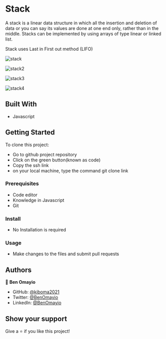 # Stack
A stack is a linear data structure in which all the insertion and deletion of data or you can say its values are done at one end only, rather than in the middle. Stacks can be implemented by using arrays of type linear or linked list.

Stack uses Last in First out method (LIFO)

![stack](https://user-images.githubusercontent.com/93031593/170769051-f780411c-4da9-4f55-8e00-e07293370255.jpeg)

![stack2](https://user-images.githubusercontent.com/93031593/170769357-c803a1e0-e11f-4670-86e5-2ab9b2e8e1f6.png)

![stack3](https://user-images.githubusercontent.com/93031593/170769533-d75bed18-2b0b-4ff2-a38b-64436cc78fa5.png)


![stack4](https://www.youtube.com/watch?v=yne_Wsa1DCM)


## Built With

- Javascript

## Getting Started

To clone this project:
- Go to github project repository
- Click on the green button(known as code)
- Copy the ssh link
- on your local machine, type the command git clone link

### Prerequisites
- Code editor
- Knowledge in Javascript
- Git

### Install
- No Installation is required

### Usage
- Make changes to the files and submit pull requests

## Authors

👤 **Ben Omayio**

- GitHub: [@kiboma2021](https://github.com/kiboma2021)
- Twitter: [@BenOmayio](https://twitter.com/omayiobenj)
- LinkedIn: [@BenOmayio](https://www.linkedin.com/in/ben-omayio-74622469/)

## Show your support

Give a ⭐️ if you like this project!

